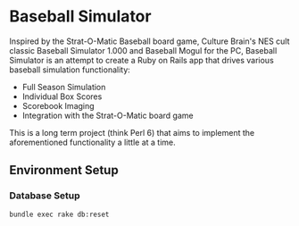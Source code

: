 # Baseball Simulator

Inspired by the Strat-O-Matic Baseball board game, Culture Brain's NES cult classic Baseball Simulator 1.000 and Baseball Mogul for the PC, Baseball Simulator is an attempt to create a Ruby on Rails app that drives various baseball simulation functionality:

* Full Season Simulation
* Individual Box Scores
* Scorebook Imaging
* Integration with the Strat-O-Matic board game

This is a long term project (think Perl 6) that aims to implement the aforementioned functionality a little at a time.


## Environment Setup
### Database Setup
```bash
bundle exec rake db:reset
```
